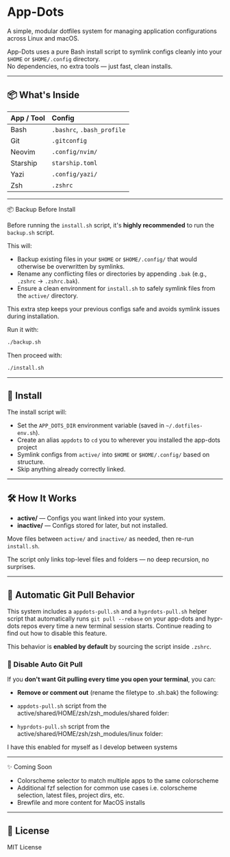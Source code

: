 # App-Dots

A simple, modular dotfiles system for managing application configurations across Linux and macOS.

App-Dots uses a pure Bash install script to symlink configs cleanly into your `$HOME` or `$HOME/.config` directory.  
No dependencies, no extra tools — just fast, clean installs.

---

## 📦 What's Inside

| App / Tool | Config |
|:-----------|:-------|
| Bash       | `.bashrc`, `.bash_profile` |
| Git        | `.gitconfig` |
| Neovim     | `.config/nvim/` |
| Starship   | `starship.toml` |
| Yazi       | `.config/yazi/` |
| Zsh        | `.zshrc` |

---

📦 Backup Before Install

Before running the `install.sh` script, it's **highly recommended** to run the `backup.sh` script.

This will:

 - Backup existing files in your `$HOME` or `$HOME/.config/` that would otherwise be overwritten by symlinks.
 - Rename any conflicting files or directories by appending `.bak` (e.g., `.zshrc` → `.zshrc.bak`).
 - Ensure a clean environment for `install.sh` to safely symlink files from the `active/` directory.

This extra step keeps your previous configs safe and avoids symlink issues during installation.

Run it with:

```bash
./backup.sh
```

Then proceed with:

```bash
./install.sh
```

---

## 🚀 Install

The install script will:

- Set the `APP_DOTS_DIR` environment variable (saved in `~/.dotfiles-env.sh`).
- Create an alias `appdots` to `cd` you to wherever you installed the app-dots project
- Symlink configs from `active/` into `$HOME` or `$HOME/.config/` based on structure.
- Skip anything already correctly linked.

---

## 🛠 How It Works

- **active/** — Configs you want linked into your system.
- **inactive/** — Configs stored for later, but not installed.

Move files between `active/` and `inactive/` as needed, then re-run `install.sh`.

The script only links top-level files and folders — no deep recursion, no surprises.

---

## 🔄 Automatic Git Pull Behavior

This system includes a `appdots-pull.sh` and a `hyprdots-pull.sh` helper script that automatically runs `git pull --rebase` on your app-dots and hypr-dots repos every time a new terminal session starts. Continue reading to find out how to disable this feature.

This behavior is **enabled by default** by sourcing the script inside `.zshrc`.

### 🧘 Disable Auto Git Pull

If you **don't want Git pulling every time you open your terminal**, you can:

- **Remove or comment out** (rename the filetype to .sh.bak) the following:

 - `appdots-pull.sh` script from the active/shared/HOME/zsh/zsh_modules/shared folder:
 - `hyprdots-pull.sh` script from the active/shared/HOME/zsh/zsh_modules/linux folder:

I have this enabled for myself as I develop between systems

---

✨ Coming Soon

 - Colorscheme selector to match multiple apps to the same colorscheme
 - Additional fzf selection for common use cases i.e. colorscheme selection, latest files, project dirs, etc.
 - Brewfile and more content for MacOS installs

---

## 📜 License

MIT License
